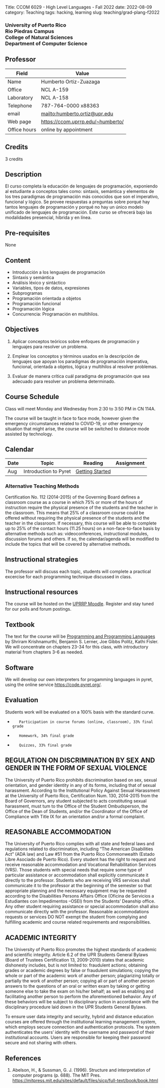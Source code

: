 Title: CCOM 6029 - High Level Languages - Fall 2022
date: 2022-08-09
category: Teaching
tags: hacking, learning
slug: teaching/grad-plang-f2022

<h3>
University of Puerto Rico<br>
Rio Piedras Campus<br>
College of Natural Sciences<br>
Department of Computer Science<br>
</h3>

## Professor

| Field        | Value                               |
|--------------|-------------------------------------|
| Name         | Humberto Ortiz-Zuazaga              |
| Office       | NCL A-159                           |
| Laboratory   | NCL A-158                           |
| Telephone    | 787-764-0000 x88363                 |
| email        | <mailto:humberto.ortiz@upr.edu>     |
| Web page     | <https://ccom.uprrp.edu/~humberto/> |
| Office hours | online by appointment               |

## Credits

3 credits

## Description

El curso completa la educación de lenguajes de programación,
exponiendo al estudiante a conceptos tales como: sintaxis, semántica y
elementos de los tres paradigmas de programación más conocidos que son
el imperativo, funcional y lógico. Se provee respuestas a preguntas
sobre porqué hay tantos lenguajes de programación y porqué no hay un
único modelo unificado de lenguajes de programación. Este curso se
ofrecerá bajo las modalidades presencial, híbrida y en línea.

## Pre-requisites

None

## Content

 - Introducción a los lenguajes de programación
 - Sintaxis y semántica
 - Análisis léxico y sintáctico
 - Variables, tipos de datos, expresiones
 - Subprogramas
 - Programación orientada a objetos
 - Programación funcional
 - Programación lógica
 - Concurrencia: Programación en multihilos. 

## Objectives

1. Aplicar conceptos teóricos sobre enfoques de programación y lenguajes para resolver un problema.

2. Emplear los conceptos y términos usados en la descripción de lenguajes que apoyan los paradigmas de programación imperativa, funcional, orientada a objetos, lógica y multihilos al resolver problemas.

3. Evaluar de manera crítica cuál paradigma de programación que sea adecuado para resolver un problema determinado.

## Course Schedule

Class will meet Monday and Wednesday from 2:30 to 3:50 PM in CN 114A.

The course will be taught in face to face mode, however given the emergency
circumstances related to COVID-19, or other emergency situation that might
arise, the course will be switched to distance mode assisted by technology.

## Calendar

| Date | Topic                       | Reading                                                                                                                                                        | Assignment                                      |
|------|-----------------------------|----------------------------------------------------------------------------------------------------------------------------------------------------------------|-------------------------------------------------|
| Aug  | Introduction to Pyret       | [Getting Started](https://papl.cs.brown.edu/2020/getting-started.html)                                                                                           |      |
 
### Alternative Teaching Methods

Certification No. 112 (2014-2015) of the Governing Board defines a
classroom course as a course in which 75% or more of the hours of
instruction require the physical presence of the students and the
teacher in the classroom.  This means that 25% of a classroom course
could be offered without requiring the physical presence of the
students and the teacher in the classroom.  If necessary, this course
will be able to complete up to 25% of the contact hours (11.25 hours)
on a non-face-to-face basis by alternative methods such as:
videoconferences, instructional modules, discussion forums and
others. If so, the calendar/agenda will be modified to include the
topics that will be covered by alternative methods.

## Instructional strategies

The professor will discuss each topic, students will complete a
practical excercise for each programming technique discussed in
class.

## Instructional resources

The course will be hosted on the
[UPRRP Moodle](https://online.uprrp.edu/). Register and stay tuned for
our polls and forum postings.

## Textbook

The text for the course will be [Programming and Programming
Languages](https://papl.cs.brown.edu/2020/) by Shriram Krishnamurthi,
Benjamin S. Lerner, Joe Gibbs Politz, Kathi Fisler. We will
concentrate on chapters 23-34 for this class, with introductory
material from chapters 3-6 as needed.

## Software

We will develop our own interpreters for progamming languages in
pyret, using the online service <https://code.pyret.org/>.

## Evaluation

Students work will be evaluated on a 100% basis with the standard curve.

-        Participation in course forums (online, classroom), 33% final grade
-        Homework, 34% final grade
-        Quizzes, 33% final grade


## REGULATION ON DISCRIMINATION BY SEX AND GENDER IN THE FORM OF SEXUAL VIOLENCE

The University of Puerto Rico prohibits discrimination based on sex, sexual
orientation, and gender identity in any of its forms, including that of sexual
harassment. According to the Institutional Policy Against Sexual Harassment at
the University of Puerto Rico, Certification Num. 130, 2014-2015 from the Board
of Governors, any student subjected to acts constituting sexual harassment, must
tum to the Office of the Student Ombudsperson, the Office of the Dean of
Students, and/or the Coordinator of the Office of Compliance with Title IX for
an orientation and/or a formal complaint.

## REASONABLE ACCOMMODATION

The University of Puerto Rico complies with all state and federal laws and
regulations related to discrimination, including “The American Disabilities Act”
(ADA law) and Law #51 from the Puerto Rico Commonwealth (Estado Libre Asociado
de Puerto Rico). Every student has the right to request and receive reasonable
accommodation and Vocational Rehabilitation Services (VRS). Those students with
special needs that require some type of particular assistance or accommodation
shall explicitly communicate it directly to the professor. Students who are
receiving VRS services shall communicate it to the professor at the beginning of
the semester so that appropriate planning and the necessary equipment may be
requested according to the Disabilities Persons Affairs Office (Oficina de
Servicios a Estudiantes con Impedimentos –OSEI) from the Students’ Deanship
office. Any other student requiring assistance or special accommodation shall
also communicate directly with the professor. Reasonable accommodations requests
or services DO NOT exempt the student from complying and fulfilling academic and
course related requirements and responsibilities.

## ACADEMIC INTEGRITY

The University of Puerto Rico promotes the highest standards of academic and
scientific integrity. Article 6.2 of the UPR Students General Bylaws (Board of
Trustees Certification 13, 2009-2010) states that academic dishonesty includes,
but is not limited to: fraudulent actions; obtaining grades or academic degrees
by false or fraudulent simulations; copying the whole or part of the academic
work of another person; plagiarizing totally or partially the work of another
person; copying all or part of another person answers to the questions of an
oral or written exam by taking or getting someone else to take the exam on
his/her behalf; as well as enabling and facilitating another person to perform
the aforementioned behavior. Any of these behaviors will be subject to
disciplinary action in accordance with the disciplinary procedure laid down in
the UPR Students General Bylaws.

To ensure user data integrity and security, hybrid and distance education
courses are offered through the institutional learning management system, which
employs secure connection and authentication protocols. The system authenticates
the users’ identity with the username and password of their institutional
accounts. Users are responsible for keeping their password secure and not
sharing with others.

## References

1. Abelson, H., & Sussman, G. J. (1996). Structure and interpretation
of computer programs (p. 688). The MIT Pres.
<https://mitpress.mit.edu/sites/default/files/sicp/full-text/book/book.html>
